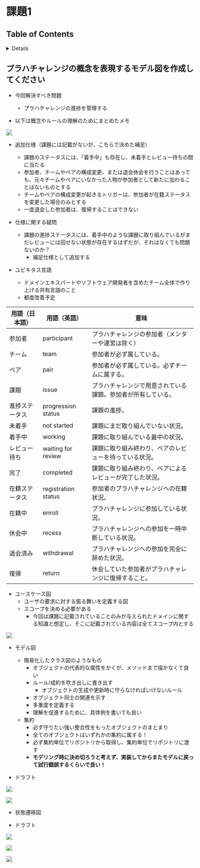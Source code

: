 # 課題1

## Table of Contents
<!-- START doctoc generated TOC please keep comment here to allow auto update -->
<!-- DON'T EDIT THIS SECTION, INSTEAD RE-RUN doctoc TO UPDATE -->
<details>
<summary>Details</summary>

- [プラハチャレンジの概念を表現するモデル図を作成してください](#%E3%83%97%E3%83%A9%E3%83%8F%E3%83%81%E3%83%A3%E3%83%AC%E3%83%B3%E3%82%B8%E3%81%AE%E6%A6%82%E5%BF%B5%E3%82%92%E8%A1%A8%E7%8F%BE%E3%81%99%E3%82%8B%E3%83%A2%E3%83%87%E3%83%AB%E5%9B%B3%E3%82%92%E4%BD%9C%E6%88%90%E3%81%97%E3%81%A6%E3%81%8F%E3%81%A0%E3%81%95%E3%81%84)

</details>
<!-- END doctoc generated TOC please keep comment here to allow auto update -->

## プラハチャレンジの概念を表現するモデル図を作成してください

- 今回解決すべき問題
  - プラハチャレンジの進捗を管理する

- 以下は概念やルールの理解のためにまとめたメモ

![](../../assets/praha_challenge_note.jpg)

- 追加仕様（課題には記載がないが、こちらで決めた補足）
  - 課題のステータスには、「着手中」も存在し、未着手とレビュー待ちの間に当たる
  - 参加者、チームやペアの構成変更、または退会休会を行うことはあっても、元々チームやペアにいなかった人物が参加者として新たに加わることはないものとする
  - チームやペアの構成変更が起きるトリガーは、参加者が在籍ステータスを変更した場合のみとする
  - 一度退会した参加者は、復帰することはできない
- 仕様に関する疑問
  - 課題の進捗ステータスには、着手中のような課題に取り組んでいるがまだレビューには回せない状態が存在するはずだが、それはなくても問題ないのか？
    - 補足仕様として追加する

- ユビキタス言語
  - ドメインエキスパートやソフトウェア開発者を含めたチーム全体で作り上げる共有言語のこと
  - 都度改善予定

|用語（日本語）|用語（英語）|意味|
|------------|--------------|---------------------|
|参加者|participant|プラハチャレンジの参加者（メンターや運営は除く）|
|チーム|team|参加者が必ず属している。|
|ペア|pair|参加者が必ず属している。必ずチームに属する。|
|課題|issue|プラハチャレンジで用意されている課題。参加者が所有している。|
|進捗ステータス|progression status|課題の進捗。|
|未着手|not started|課題にまだ取り組んでいない状況。|
|着手中|working|課題に取り組んでいる最中の状況。|
|レビュー待ち|waiting for review|課題に取り組み終わり、ペアのレビューを待っている状況。|
|完了|completed|課題に取り組み終わり、ペアによるレビューが完了した状況。|
|在籍ステータス|registration status|参加者のプラハチャレンジへの在籍状況。|
|在籍中|enroll|プラハチャレンジに参加している状況。|
|休会中|recess|プラハチャレンジへの参加を一時中断している状況。|
|退会済み|withdrawal|プラハチャレンジへの参加を完全に辞めた状況。|
|復帰|return|休会していた参加者がプラハチャレンジに復帰すること。|

- ユースケース図
  - ユーザの要求に対する振る舞いを定義する図
  - スコープを決める必要がある
    - 今回は課題に記載されていることのみが与えられたドメインに関する知識と想定し、そこに記載されている内容は全てスコープ内とする

![](../../assets/praha_challenge_usecase.png)

- モデル図
  - 簡易化したクラス図のようなもの
    - オブジェクトの代表的な属性をかくが、メソッドまで描かなくて良い
    - ルール/成約を吹き出しに書き出す
      - オブジェクトの生成や更新時に守らなければいけないルール
    - オブジェクト同士の関連を示す
    - 多重度を定義する
    - 理解を促進するために、具体例を書いても良い
  - 集約
    - 必ず守りたい強い整合性をもったオブジェクトのまとまり
    - 全てのオブジェクトはいずれかの集約に属する！
    - 必ず集約単位でリポジトリから取得し、集約単位でリポジトリに渡す
    - **モデリング時に決め切ろうと考えず、実装してからまたモデルに戻って試行錯誤するくらいで良い！**

- ドラフト

![](../../assets/domain_model_draft.jpg)

![](../assets/../../assets/ドメインモデル図.png)

- 状態遷移図

- ドラフト

![](../../assets/state_machine_draft.jpg)

![](../../assets/在籍ステータス状態遷移図.png)

![](../../assets/進捗ステータス状態遷移図.png)
